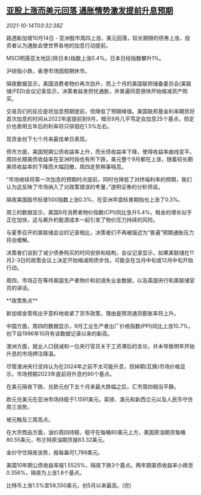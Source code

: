 <!--1634184062000-->
[亚股上涨而美元回落 通胀情势激发提前升息预期](https://cn.reuters.com/article/global-markets-1014-thur-idCNKBS2H4090)
------

<div><i>2021-10-14T03:32:38Z</i></div><p>路透新加坡10月14日 - 亚洲股市周四上涨，美元回落，较长期限的债券上涨，投资者认为通胀会使世界各地的加息行动提前。</p><p>MSCI明晟亚太地区(除日本)指数上涨0.4%。日本日经指数攀升1%。</p><p>沪综指小跌，香港市场因假期休市。</p><p>隔夜数据显示，美国消费者物价再次劲升，而上个月的美国联邦储备委员会(美联储/FED)会议记录显示，决策者益发担忧通胀，并普遍同意很快开始缩减资产购买。</p><p>交易员们的反应是将加息预期提前，但降低了预期峰值。美国联邦基金利率期货将首次加息的时间从2022年底提前到9月，暗示9月几乎笃定会加息25个基点，但定价也表明五年后的利率将只徘徊在1.5%左右。</p><p>现货金创下七个月来最佳单日表现。</p><p>债市方面，美国短期公债收益率上升，而长债收益率下降，使得收益率曲线变平。周四长期美债收益率在亚洲时段也有所下跌，美元整个9月都在上涨，随着较长期美债收益率的下降而大幅回撤，周四走势稍事喘息。</p><p>“市场继续将第一次加息的预期时点提前，同时也降低了对终端利率的预期，我们认为这反映了市场纳入了对政策错误的考量，”道明证券的分析师说。</p><p>隔夜美国股市标普500指数上涨0.3%，在亚洲早盘标普期指也上涨了0.3%。</p><p>周三的数据显示，美国9月消费者物价指数(CPI)同比急升5.4%，租金的增长似乎正在加快，这与飙升的能源成本一起引发了物价压力持续的风险。</p><p>与夏季召开的美联储会议的记录相比，决策者们不再被描述为“普遍”预期通胀压力将会缓解。</p><p>决策者们谈到了减少债券购买的时间安排和结构，会议记录显示，如果美联储在11月2-3日的政策会议上决定开始缩减购债步伐，可能会在当月中旬或12月中旬开始行动。</p><p>周四，市场正在等待美国生产者物价和初请失业金数据，以及英国央行和美联储官员的讲话。</p><p>**政策焦点**</p><p>新加坡金管局出乎意料地收紧了货币政策，理由是预测通货膨胀率将上升。</p><p>中国方面，周四的数据显示，9月工业生产者出厂价格指数(PPI)同比上涨10.7%，创下自1996年10月有该数据记录以来的新高。</p><p>澳洲方面，就业人口锐减和一位央行官员关于工资滞后的言论，并未导致明年开始升息的市场押注降温。</p><p>尽管澳洲央行坚持认为在2024年之前不太可能升息，但掉期(互换)市场价格显示，市场预期2023年底前将升息约90个基点。</p><p>在美元隔夜下跌、兑欧元创下五个月来最大跌幅之后，汇市周四相当平静。</p><p>欧元兑美元在亚洲市场持稳于1.1591美元。英镑、澳元和新西兰元以及人民币守住周三涨势。</p><p>坡元触及三周高点。</p><p>在大宗商品方面，油价周四持稳，稳守在每桶80美元上方，美国原油期货每桶80.55美元，布兰特原油期货报83.32美元。</p><p>金价守住隔夜涨势，报每盎司1,789美元。</p><p>美国10年期公债收益率报1.5525%，隔夜下跌3个基点。两年期美债收益率小跌至0.356%，隔夜为上涨1.8个基点。</p><p>比特币上涨1.5%至58,550美元，创5月以来最高。(完)</p>
